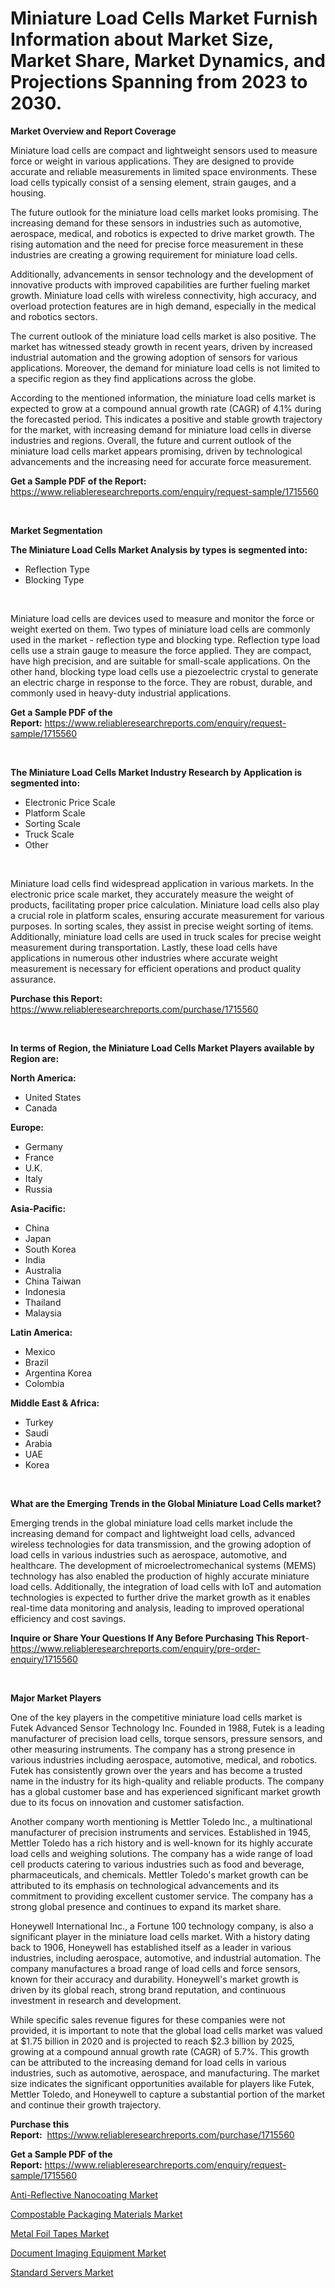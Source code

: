 <p><h1>Miniature Load Cells Market Furnish Information about Market Size, Market Share, Market Dynamics, and Projections Spanning from 2023 to 2030.</h1></p><p><strong>Market Overview and Report Coverage</strong></p>
<p><p>Miniature load cells are compact and lightweight sensors used to measure force or weight in various applications. They are designed to provide accurate and reliable measurements in limited space environments. These load cells typically consist of a sensing element, strain gauges, and a housing.</p><p>The future outlook for the miniature load cells market looks promising. The increasing demand for these sensors in industries such as automotive, aerospace, medical, and robotics is expected to drive market growth. The rising automation and the need for precise force measurement in these industries are creating a growing requirement for miniature load cells.</p><p>Additionally, advancements in sensor technology and the development of innovative products with improved capabilities are further fueling market growth. Miniature load cells with wireless connectivity, high accuracy, and overload protection features are in high demand, especially in the medical and robotics sectors.</p><p>The current outlook of the miniature load cells market is also positive. The market has witnessed steady growth in recent years, driven by increased industrial automation and the growing adoption of sensors for various applications. Moreover, the demand for miniature load cells is not limited to a specific region as they find applications across the globe.</p><p>According to the mentioned information, the miniature load cells market is expected to grow at a compound annual growth rate (CAGR) of 4.1% during the forecasted period. This indicates a positive and stable growth trajectory for the market, with increasing demand for miniature load cells in diverse industries and regions. Overall, the future and current outlook of the miniature load cells market appears promising, driven by technological advancements and the increasing need for accurate force measurement.</p></p>
<p><strong>Get a Sample PDF of the Report:</strong> <a href="https://www.reliableresearchreports.com/enquiry/request-sample/1715560">https://www.reliableresearchreports.com/enquiry/request-sample/1715560</a></p>
<p>&nbsp;</p>
<p><strong>Market Segmentation</strong></p>
<p><strong>The Miniature Load Cells Market Analysis by types is segmented into:</strong></p>
<p><ul><li>Reflection Type</li><li>Blocking Type</li></ul></p>
<p>&nbsp;</p>
<p><p>Miniature load cells are devices used to measure and monitor the force or weight exerted on them. Two types of miniature load cells are commonly used in the market - reflection type and blocking type. Reflection type load cells use a strain gauge to measure the force applied. They are compact, have high precision, and are suitable for small-scale applications. On the other hand, blocking type load cells use a piezoelectric crystal to generate an electric charge in response to the force. They are robust, durable, and commonly used in heavy-duty industrial applications.</p></p>
<p><strong>Get a Sample PDF of the Report:</strong>&nbsp;<a href="https://www.reliableresearchreports.com/enquiry/request-sample/1715560">https://www.reliableresearchreports.com/enquiry/request-sample/1715560</a></p>
<p>&nbsp;</p>
<p><strong>The Miniature Load Cells Market Industry Research by Application is segmented into:</strong></p>
<p><ul><li>Electronic Price Scale</li><li>Platform Scale</li><li>Sorting Scale</li><li>Truck Scale</li><li>Other</li></ul></p>
<p>&nbsp;</p>
<p><p>Miniature load cells find widespread application in various markets. In the electronic price scale market, they accurately measure the weight of products, facilitating proper price calculation. Miniature load cells also play a crucial role in platform scales, ensuring accurate measurement for various purposes. In sorting scales, they assist in precise weight sorting of items. Additionally, miniature load cells are used in truck scales for precise weight measurement during transportation. Lastly, these load cells have applications in numerous other industries where accurate weight measurement is necessary for efficient operations and product quality assurance.</p></p>
<p><strong>Purchase this Report:</strong>&nbsp; <a href="https://www.reliableresearchreports.com/purchase/1715560">https://www.reliableresearchreports.com/purchase/1715560</a></p>
<p>&nbsp;</p>
<p><strong>In terms of Region, the Miniature Load Cells Market Players available by Region are:</strong></p>
<p>
    <p> <strong> North America: </strong>
        <ul>
            <li>United States</li>
            <li>Canada</li>
        </ul>
        </p> 
    <p> <strong> Europe: </strong>
        <ul>
            <li>Germany</li>
            <li>France</li>
            <li>U.K.</li>
            <li>Italy</li>
            <li>Russia</li>
        </ul>
        </p> 
    <p> <strong> Asia-Pacific: </strong>
        <ul>
            <li>China</li>
            <li>Japan</li>
            <li>South Korea</li>
            <li>India</li>
            <li>Australia</li>
            <li>China Taiwan</li>
            <li>Indonesia</li>
            <li>Thailand</li>
            <li>Malaysia</li>
        </ul>
        </p> 
    <p> <strong> Latin America: </strong>
        <ul>
            <li>Mexico</li>
            <li>Brazil</li>
            <li>Argentina Korea</li>
            <li>Colombia</li>
        </ul>
        </p> 
    <p> <strong> Middle East & Africa: </strong>
        <ul>
            <li>Turkey</li>
            <li>Saudi</li>
            <li>Arabia</li>
            <li>UAE</li>
            <li>Korea</li>
        </ul>
    </p>
    </p>
<p>&nbsp;</p>
<p><strong>What are the Emerging Trends in the Global Miniature Load Cells market?</strong></p>
<p><p>Emerging trends in the global miniature load cells market include the increasing demand for compact and lightweight load cells, advanced wireless technologies for data transmission, and the growing adoption of load cells in various industries such as aerospace, automotive, and healthcare. The development of microelectromechanical systems (MEMS) technology has also enabled the production of highly accurate miniature load cells. Additionally, the integration of load cells with IoT and automation technologies is expected to further drive the market growth as it enables real-time data monitoring and analysis, leading to improved operational efficiency and cost savings.</p></p>
<p><strong>Inquire or Share Your Questions If Any Before Purchasing This Report</strong>- <a href="https://www.reliableresearchreports.com/enquiry/pre-order-enquiry/1715560">https://www.reliableresearchreports.com/enquiry/pre-order-enquiry/1715560</a></p>
<p>&nbsp;</p>
<p><strong>Major Market Players</strong></p>
<p><p>One of the key players in the competitive miniature load cells market is Futek Advanced Sensor Technology Inc. Founded in 1988, Futek is a leading manufacturer of precision load cells, torque sensors, pressure sensors, and other measuring instruments. The company has a strong presence in various industries including aerospace, automotive, medical, and robotics. Futek has consistently grown over the years and has become a trusted name in the industry for its high-quality and reliable products. The company has a global customer base and has experienced significant market growth due to its focus on innovation and customer satisfaction.</p><p>Another company worth mentioning is Mettler Toledo Inc., a multinational manufacturer of precision instruments and services. Established in 1945, Mettler Toledo has a rich history and is well-known for its highly accurate load cells and weighing solutions. The company has a wide range of load cell products catering to various industries such as food and beverage, pharmaceuticals, and chemicals. Mettler Toledo's market growth can be attributed to its emphasis on technological advancements and its commitment to providing excellent customer service. The company has a strong global presence and continues to expand its market share.</p><p>Honeywell International Inc., a Fortune 100 technology company, is also a significant player in the miniature load cells market. With a history dating back to 1906, Honeywell has established itself as a leader in various industries, including aerospace, automotive, and industrial automation. The company manufactures a broad range of load cells and force sensors, known for their accuracy and durability. Honeywell's market growth is driven by its global reach, strong brand reputation, and continuous investment in research and development.</p><p>While specific sales revenue figures for these companies were not provided, it is important to note that the global load cells market was valued at $1.75 billion in 2020 and is projected to reach $2.3 billion by 2025, growing at a compound annual growth rate (CAGR) of 5.7%. This growth can be attributed to the increasing demand for load cells in various industries, such as automotive, aerospace, and manufacturing. The market size indicates the significant opportunities available for players like Futek, Mettler Toledo, and Honeywell to capture a substantial portion of the market and continue their growth trajectory.</p></p>
<p><strong>Purchase this Report:</strong>&nbsp;&nbsp;<a href="https://www.reliableresearchreports.com/purchase/1715560">https://www.reliableresearchreports.com/purchase/1715560</a></p>
<p></p>
<p><strong>Get a Sample PDF of the Report:</strong>&nbsp;<a href="https://www.reliableresearchreports.com/enquiry/request-sample/1715560">https://www.reliableresearchreports.com/enquiry/request-sample/1715560</a></p>
<p><p><a href="https://medium.com/@daishawolff/anti-reflective-nanocoating-market-trends-forecast-and-competitive-analysis-to-2030-eef3e19292f0">Anti-Reflective Nanocoating Market</a></p><p><a href="https://www.linkedin.com/pulse/compostable-packaging-materials-market-size-share-amp-ej5kf/">Compostable Packaging Materials Market</a></p><p><a href="https://www.linkedin.com/pulse/metal-foil-tapes-market-size-2023-2030-global-industrial-analysis-sb8xf/">Metal Foil Tapes Market</a></p><p><a href="https://github.com/CliffMedina6/Market-Research-Report-List-1/blob/main/document-imaging-equipment-market.md">Document Imaging Equipment Market</a></p><p><a href="https://github.com/PeterParrish5/Market-Research-Report-List-1/blob/main/standard-servers-market.md">Standard Servers Market</a></p></p>